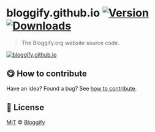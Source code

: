 
# bloggify.github.io [![Version](https://img.shields.io/npm/v/bloggify.github.io.svg)](https://www.npmjs.com/package/bloggify.github.io) [![Downloads](https://img.shields.io/npm/dt/bloggify.github.io.svg)](https://www.npmjs.com/package/bloggify.github.io)

> The Bloggify.org website source code.

[![bloggify.github.io](http://i.imgur.com/VpW4ZGd.png)](http://bloggify.org/)

## :yum: How to contribute
Have an idea? Found a bug? See [how to contribute][contributing].


## :scroll: License

[MIT][license] © [Bloggify][website]

[license]: http://showalicense.com/?fullname=Bloggify%20%3Csupport%40bloggify.org%3E%20(http%3A%2F%2Fbloggify.org)&year=2014#license-mit
[website]: http://bloggify.org
[contributing]: /CONTRIBUTING.md
[docs]: /DOCUMENTATION.md

